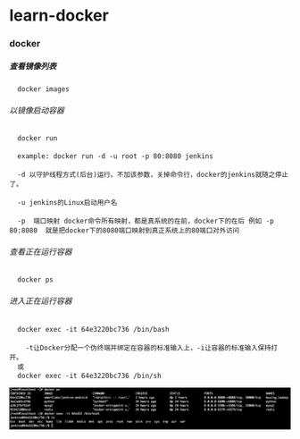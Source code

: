 # learn-docker

### docker


##### 查看镜像列表


```
  docker images
```

###### 以镜像启动容器


```
  docker run
  
  example: docker run -d -u root -p 80:8080 jenkins
  
  -d 以守护线程方式(后台)运行。不加该参数，关掉命令行，docker的jenkins就随之停止了。

  -u jenkins的Linux启动用户名

  -p  端口映射 docker命令所有映射，都是真系统的在前，docker下的在后 例如 -p 80:8080  就是把docker下的8080端口映射到真正系统上的80端口对外访问
```

###### 查看正在运行容器


```
  docker ps
```
###### 进入正在运行容器


```
  docker exec -it 64e3220bc736 /bin/bash
  
    -t让Docker分配一个伪终端并绑定在容器的标准输入上，-i让容器的标准输入保持打开。
  或
  docker exec -it 64e3220bc736 /bin/sh
```
<img src="https://github.com/mrjoechen/learn-docker/blob/master/images/1562312427827.jpg"/>
